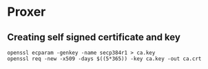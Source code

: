 # Proxer

## Creating self signed certificate and key

```shell
openssl ecparam -genkey -name secp384r1 > ca.key
openssl req -new -x509 -days $((5*365)) -key ca.key -out ca.crt
```

